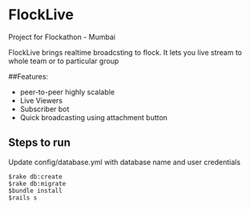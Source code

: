 # FlockLive
Project for Flockathon - Mumbai

FlockLive brings realtime broadcsting to flock. It lets you live stream to whole team or to particular group

##Features:
  - peer-to-peer highly scalable
  - Live Viewers
  - Subscriber bot
  - Quick broadcasting using attachment button

## Steps to run
Update config/database.yml with database name and user credentials

```
$rake db:create
$rake db:migrate
$bundle install
$rails s
```

